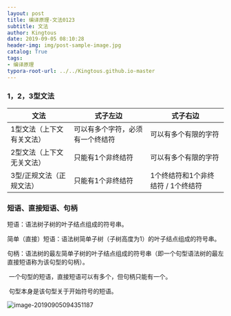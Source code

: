 ```yaml
---
layout: post
title: 编译原理-文法0123
subtitle: 文法
author: Kingtous
date: 2019-09-05 08:10:28
header-img: img/post-sample-image.jpg
catalog: True
tags:
- 编译原理
typora-root-url: ../../Kingtous.github.io-master
---
```


### 1，2，3型文法

| 文法                      | 式子左边                         | 式子右边                           |
| ------------------------- | -------------------------------- | ---------------------------------- |
| 1型文法（上下文有关文法） | 可以有多个字符，必须有一个终结符 | 可以有多个有限的字符               |
| 2型文法（上下文无关文法） | 只能有1个非终结符                | 可以有多个有限的字符               |
| 3型/正规文法（正规文法）  | 只能有1个非终结符                | 1个终结符和1个非终结符 / 1个终结符 |



### 短语、直接短语、句柄

短语：语法树子树的叶子结点组成的符号串。

简单（直接）短语：语法树简单子树（子树高度为1）的叶子结点组成的符号串。

句柄：语法树的最左简单子树的叶子结点组成的符号串（即一个句型语法树的最左直接短语称为该句型的句柄）。

​            一个句型的短语，直接短语可以有多个，但句柄只能有一个。

​            句型本身是该句型关于开始符号的短语。

![image-20190905094351187](/img/unsorted/image-20190905094351187.png)